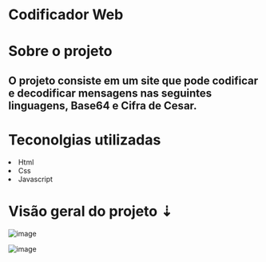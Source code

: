 <h1>Codificador Web</h1>

# Sobre o projeto

<h2>O projeto consiste em um site que pode codificar e decodificar mensagens nas seguintes linguagens, Base64 e Cifra de Cesar.</h2>

# Teconolgias utilizadas 
<li>Html</li>
<li>Css</li>
<li>Javascript</li>

# Visão geral do projeto  ⇣
![image](https://user-images.githubusercontent.com/114154174/200689559-c3858c2c-7292-4edc-bd5b-d06063cf0206.png)


![image](https://user-images.githubusercontent.com/114154174/200689477-31561a0b-7206-4195-861f-99b5737b0f7b.png)

